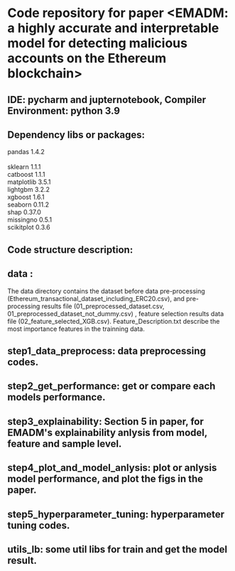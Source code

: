 # Code repository for paper <EMADM: a highly accurate and interpretable model for detecting malicious accounts on the Ethereum blockchain>

## IDE: pycharm and jupternotebook, Compiler Environment: python 3.9
## Dependency libs or packages: 
pandas 1.4.2 <br>  
sklearn 1.1.1  <br>
catboost 1.1.1  <br>
matplotlib 3.5.1  <br>
lightgbm 3.2.2  <br>
xgboost 1.6.1  <br>
seaborn 0.11.2  <br>
shap 0.37.0  <br>
missingno 0.5.1  <br>
scikitplot 0.3.6


## Code structure description:
## data : 
 The data directory contains the dataset before data pre-processing (Ethereum_transactional_dataset_including_ERC20.csv), and pre-processing results file (01_preprocessed_dataset.csv, 01_preprocessed_dataset_not_dummy.csv) , feature selection results data file (02_feature_selected_XGB.csv).  Feature_Description.txt describe the most importance features in the trainning data.
## step1_data_preprocess: data preprocessing codes.
## step2_get_performance: get or compare each models performance.
## step3_explainability: Section 5 in paper, for EMADM's explainability anlysis from model, feature and sample level.
## step4_plot_and_model_anlysis: plot or anlysis model performance, and plot the figs in the paper.
## step5_hyperparameter_tuning: hyperparameter tuning codes.
## utils_lb: some util libs for train and get the model result.


